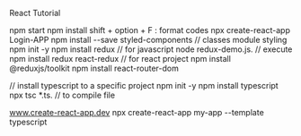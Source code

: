 React Tutorial

npm start
npm install
shift + option + F : format codes
npx create-react-app Login-APP
npm install --save styled-components  // classes module styling
npm init -y
npm install redux // for javascript
node redux-demo.js. // execute
npm install redux react-redux // for react project
npm install @reduxjs/toolkit
npm install react-router-dom

// install typescript to a specific project
npm init -y
npm install typescript
npx tsc  *.ts. // to compile file

www.create-react-app.dev
npx create-react-app my-app --template typescript
